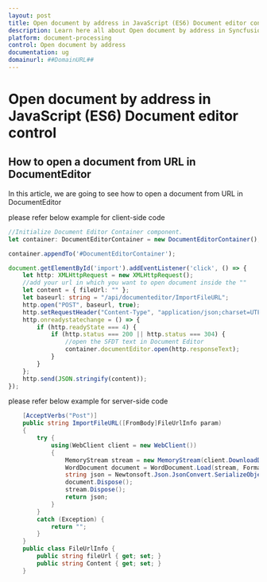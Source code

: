 ```yaml
---
layout: post
title: Open document by address in JavaScript (ES6) Document editor control | Syncfusion
description: Learn here all about Open document by address in Syncfusion JavaScript (ES6) Document editor control of Syncfusion Essential JS 2 and more.
platform: document-processing
control: Open document by address 
documentation: ug
domainurl: ##DomainURL##
---
```


# Open document by address in JavaScript (ES6) Document editor control

## How to open a document from URL in DocumentEditor

In this article, we are going to see how to open a document from URL in DocumentEditor

please refer below example for client-side code

```ts
//Initialize Document Editor Container component.
let container: DocumentEditorContainer = new DocumentEditorContainer();

container.appendTo('#DocumentEditorContainer');

document.getElementById('import').addEventListener('click', () => {
    let http: XMLHttpRequest = new XMLHttpRequest();
    //add your url in which you want to open document inside the ""
    let content = { fileUrl: "" };
    let baseurl: string = "/api/documenteditor/ImportFileURL";
    http.open("POST", baseurl, true);
    http.setRequestHeader("Content-Type", "application/json;charset=UTF-8");
    http.onreadystatechange = () => {
        if (http.readyState === 4) {
            if (http.status === 200 || http.status === 304) {
                //open the SFDT text in Document Editor
                container.documentEditor.open(http.responseText);
            }
        }
    };
    http.send(JSON.stringify(content));
});
```

please refer below example for server-side code

```c#
    [AcceptVerbs("Post")]
    public string ImportFileURL([FromBody]FileUrlInfo param)
    {
        try {
            using(WebClient client = new WebClient())
            {
                MemoryStream stream = new MemoryStream(client.DownloadData(param.fileUrl));
                WordDocument document = WordDocument.Load(stream, FormatType.Docx);
                string json = Newtonsoft.Json.JsonConvert.SerializeObject(document);
                document.Dispose();
                stream.Dispose();
                return json;
            }
        }
        catch (Exception) {
            return "";
        }
    }
    public class FileUrlInfo {
        public string fileUrl { get; set; }
        public string Content { get; set; }
    }
```
